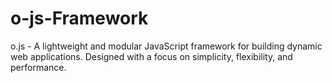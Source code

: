 # o-js-Framework
o.js - A lightweight and modular JavaScript framework for building dynamic web applications. Designed with a focus on simplicity, flexibility, and performance.
